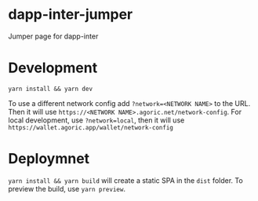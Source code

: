 # dapp-inter-jumper
Jumper page for dapp-inter

# Development

`yarn install && yarn dev`

To use a different network config add `?network=<NETWORK NAME>` to the URL.
Then it will use `https://<NETWORK NAME>.agoric.net/network-config`.
For local development, use `?network=local`, then it will use
`https://wallet.agoric.app/wallet/network-config`

# Deploymnet

`yarn install && yarn build` will create a static SPA in the `dist` folder.
To preview the build, use `yarn preview`.
